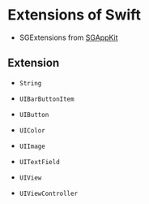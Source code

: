 
# Extensions of Swift


* SGExtensions from [SGAppKit](https://github.com/kingsic/SGAppKit)


## Extension

* `String`<br>

* `UIBarButtonItem`<br>

* `UIButton`<br>

* `UIColor`<br>

* `UIImage`<br>

* `UITextField`<br>

* `UIView`<br>

* `UIViewController`<br>
